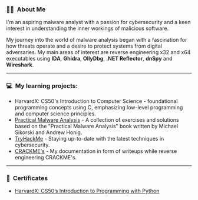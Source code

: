 ### :male_detective: &nbsp;About Me
I'm an aspiring malware analyst with a passion for cybersecurity and a keen interest in understanding the inner workings of malicious software. 

My journey into the world of malware analysis began with a fascination for how threats operate and a desire to protect systems from digital adversaries. My main areas of interest are reverse engineering x32 and x64 executables using  **IDA**, **Ghidra**, **OllyDbg**, **.NET Reflector**, **dnSpy** and **Wireshark**.

***
### :computer: &nbsp;My learning projects:
* HarvardX: CS50's Introduction to Computer Science - foundational programming concepts using C, emphasizing low-level programming and computer science principles.
* [Practical Malware Analysis](https://github.com/tomaszstopnicki/practical-malware-analysis-writeups) - A collection of exercises and solutions based on the "Practical Malware Analysis" book written by Michael Sikorski and Andrew Honig.
* [TryHackMe](https://tryhackme.com/r/p/doubtful) - Staying up-to-date with the latest techniques in cybersecurity.
* [CRACKME's](https://github.com/tomaszstopnicki/crackme-s) - My documentation in form of writeups while reverse engineering CRACKME's.


***
### :open_book: &nbsp;Certificates
* [HarvardX: CS50’s Introduction to Programming with Python](https://certificates.cs50.io/5b328ce2-9940-46a7-8574-d37a36547d43.pdf)
